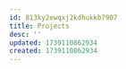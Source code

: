 ```yaml
---
id: 813ky2ewqxj2kdhukkb7907
title: Projects
desc: ''
updated: 1739110862934
created: 1739110862934
---
```

